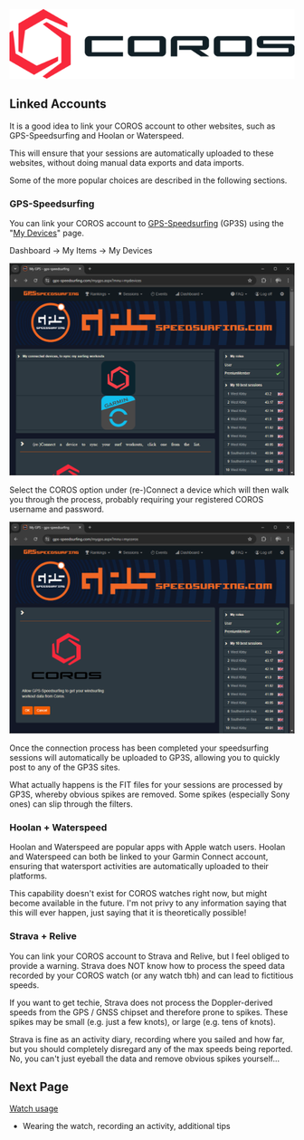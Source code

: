 ![GP3S Logo](../img/COROS_Wearables_Logo.png)



## Linked Accounts

It is a good idea to link your COROS account to other websites, such as GPS-Speedsurfing and Hoolan or Waterspeed.

This will ensure that your sessions are automatically uploaded to these websites, without doing manual data exports and data imports.

Some of the more popular choices are described in the following sections.



### GPS-Speedsurfing

You can link your COROS account to [GPS-Speedsurfing](https://www.gps-speedsurfing.com/) (GP3S) using the "[My Devices](https://www.gps-speedsurfing.com/mygps.aspx?mnu=mydevices)" page.

Dashboard -> My Items -> My Devices

![gp3s-devices](img/gp3s-devices.png)

Select the COROS option under (re-)Connect a device which will then walk you through the process, probably requiring your registered COROS username and password.

![gp3s-coros](img/gp3s-coros.png)

Once the connection process has been completed your speedsurfing sessions will automatically be uploaded to GP3S, allowing you to quickly post to any of the GP3S sites.

What actually happens is the FIT files for your sessions are processed by GP3S, whereby obvious spikes are removed. Some spikes (especially Sony ones) can slip through the filters.



### Hoolan + Waterspeed

Hoolan and Waterspeed are popular apps with Apple watch users. Hoolan and Waterspeed can both be linked to your Garmin Connect account, ensuring that watersport activities are automatically uploaded to their platforms.

This capability doesn't exist for COROS watches right now, but might become available in the future. I'm not privy to any information saying that this will ever happen, just saying that it is theoretically possible!



### Strava + Relive

You can link your COROS account to Strava and Relive, but I feel obliged to provide a warning. Strava does NOT know how to process the speed data recorded by your COROS watch (or any watch tbh) and can lead to fictitious speeds.

If you want to get techie, Strava does not process the Doppler-derived speeds from the GPS / GNSS chipset and therefore prone to spikes. These spikes may be small (e.g. just a few knots), or large (e.g. tens of knots).

Strava is fine as an activity diary, recording where you sailed and how far, but you should completely disregard any of the max speeds being reported. No, you can't just eyeball the data and remove obvious spikes yourself...



## Next Page

[Watch usage](../usage/README.md)

- Wearing the watch, recording an activity, additional tips
